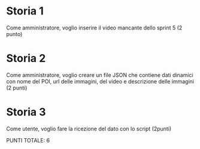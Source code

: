 # Storia 1
Come amministratore, voglio inserire il video mancante dello sprint 5 (2 punto)

# Storia 2
Come amministratore, voglio creare un file JSON che contiene dati dinamici con nome del POI, url delle immagini, del video e descrizione delle immagini  (2 punti)

# Storia 3
Come utente, voglio fare la ricezione del dato con lo script (2punti)

PUNTI TOTALE: 6

